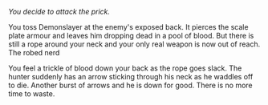 *You decide to attack the prick.*


You toss Demonslayer at the enemy's exposed back. It pierces the scale plate armour and leaves him dropping dead in a pool of blood. But there is still a rope around your neck and your only real weapon is now out of reach. The robed nerd 


You feel a trickle of blood down your back as the rope goes slack. The hunter suddenly has an arrow sticking through his neck as he waddles off to die. Another burst of arrows and he is down for good. There is no more time to waste.

